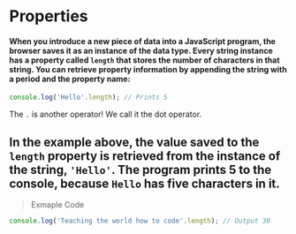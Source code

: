 # Properties

#### When you introduce a new piece of data into a JavaScript program, the browser saves it as an instance of the data type. Every string instance has a property called `length` that stores the number of characters in that string. You can retrieve property information by appending the string with a period and the property name:
```js
console.log('Hello'.length); // Prints 5
```
The `.` is another operator! We call it the dot operator.

In the example above, the value saved to the `length` property is retrieved from the instance of the string, `'Hello'`. The program prints 5 to the console, because `Hello` has five characters in it.
---
> Exmaple Code
```js
console.log('Teaching the world how to code'.length); // Output 30
```